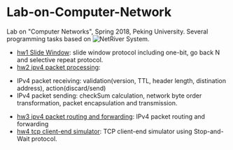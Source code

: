 # Lab-on-Computer-Network
Lab on "Computer Networks", Spring 2018, Peking University. Several programming tasks based on ![NetRiver System](https://www.researchgate.net/publication/220784376_NetRiver_a_computer_network_experiment_system). 

* [hw1 Slide Window](hw1_slide_window.cpp): slide window protocol including one-bit, go back N and selective repeat protocol.
* [hw2 ipv4 packet processing](hw2_ipv4.cpp): 
- IPv4 packet receiving: validation(version, TTL, header length, distination address), action(discard/send)
- IPv4 packet sending: checkSum calculation, network byte order transformation, packet encapsulation and transmission.
* [hw3 ipv4 packet routing and forwarding](hw3.cpp): IPv4 packet routing and forwarding
* [hw4 tcp client-end simulator](hw4_tcp.cpp): TCP client-end simulator using Stop-and-Wait protocol.

